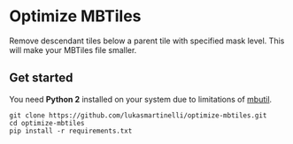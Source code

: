 # Optimize MBTiles

Remove descendant tiles below a parent tile with specified mask level.
This will make your MBTiles file smaller.

## Get started

You need **Python 2** installed on your system due to limitations of [mbutil](https://github.com/mapbox/mbutil).

```
git clone https://github.com/lukasmartinelli/optimize-mbtiles.git
cd optimize-mbtiles
pip install -r requirements.txt
```

